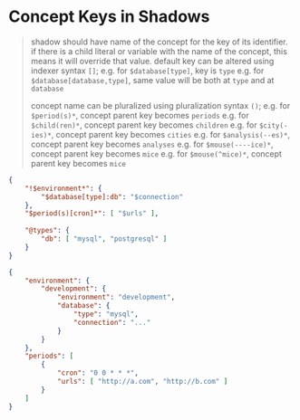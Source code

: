 # Concept Keys in Shadows

> shadow should have name of the concept for the key of its identifier.
> if there is a child literal or variable with the name of the concept, this
> means it will override that value.
> default key can be altered using indexer syntax `[]`;
> e.g. for `$database[type]`, key is `type`
> e.g. for `$database[database,type]`, same value will be both at `type` and at
> `database`
>
> concept name can be pluralized using pluralization syntax `()`;
> e.g. for `$period(s)*`, concept parent key becomes `periods`
> e.g. for `$child(ren)*`, concept parent key becomes `children`
> e.g. for `$city(-ies)*`, concept parent key becomes `cities`
> e.g. for `$analysis(--es)*`, concept parent key becomes `analyses`
> e.g. for `$mouse(----ice)*`, concept parent key becomes `mice`
> e.g. for `$mouse(^mice)*`, concept parent key becomes `mice`

```json
{
    "!$environment*": {
        "$database[type]:db": "$connection"
    },
    "$period(s)[cron]*": [ "$urls" ],
    
    "@types": {
        "db": [ "mysql", "postgresql" ]
    }
}
```

```json
{
    "environment": {
        "development": {
            "environment": "development",
            "database": {
                "type": "mysql",
                "connection": "..."
            }
        }
    },
    "periods": [
        {
            "cron": "0 0 * * *",
            "urls": [ "http://a.com", "http://b.com" ]
        }
    ]
}
```
